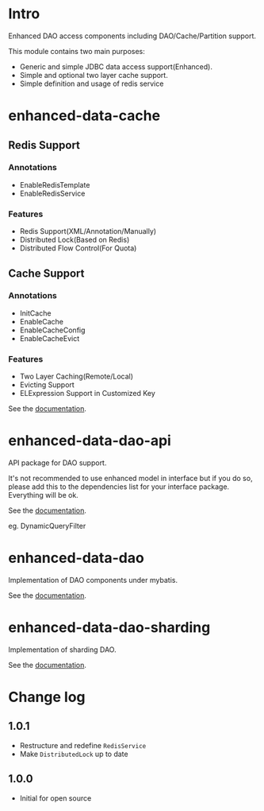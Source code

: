 # Intro
Enhanced DAO access components including DAO/Cache/Partition support.

This module contains two main purposes:

* Generic and simple JDBC data access support(Enhanced).
* Simple and optional two layer cache support.
* Simple definition and usage of redis service

# enhanced-data-cache
## Redis Support
### Annotations
* EnableRedisTemplate
* EnableRedisService

### Features
* Redis Support(XML/Annotation/Manually)
* Distributed Lock(Based on Redis)
* Distributed Flow Control(For Quota)

## Cache Support
### Annotations
* InitCache
* EnableCache
* EnableCacheConfig
* EnableCacheEvict

### Features
* Two Layer Caching(Remote/Local)
* Evicting Support
* ELExpression Support in Customized Key

See the [documentation](enhanced-data-cache/README.md).

# enhanced-data-dao-api
API package for DAO support.

It's not recommended to use enhanced model in interface but if you do so, please add this to the dependencies list for your interface package. Everything will be ok.

See the [documentation](enhanced-data-dao-api/README.md).

eg. DynamicQueryFilter  

# enhanced-data-dao
Implementation of DAO components under mybatis.

See the [documentation](enhanced-data-dao/README.md).

# enhanced-data-dao-sharding
Implementation of sharding DAO.

See the [documentation](enhanced-data-dao-sharding/README.md).

# Change log
## 1.0.1
* Restructure and redefine `RedisService`
* Make `DistributedLock` up to date

## 1.0.0
* Initial for open source

